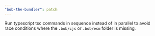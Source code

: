 ```yaml
---
"bob-the-bundler": patch
---
```


Run typescript tsc commands in sequence instead of in parallel to avoid race conditions where the `.bob/cjs` or `.bob/esm` folder is missing.
